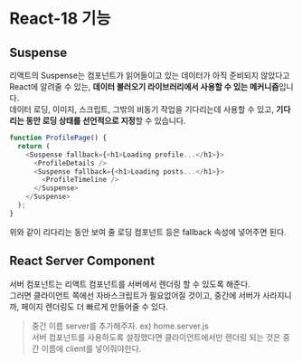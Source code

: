 # React-18 기능

## Suspense

리액트의 Suspense는 컴포넌트가 읽어들이고 있는 데이터가 아직 준비되지 않았다고 React에 알려줄 수 있는, **데이터 불러오기 라이브러리에서 사용할 수 있는 메커니즘**입니다.  
데이터 로딩, 이미지, 스크립트, 그밖의 비동기 작업을 기다리는데 사용할 수 있고, **기다리는 동안 로딩 상태를 선언적으로 지정**할 수 있습니다.

```js
function ProfilePage() {
  return (
    <Suspense fallback={<h1>Loading profile...</h1>}>
      <ProfileDetails />
      <Suspense fallback={<h1>Loading posts...</h1>}>
        <ProfileTimeline />
      </Suspense>
    </Suspense>
  );
}
```

위와 같이 리다리는 동안 보여 줄 로딩 컴포넌트 등은 fallback 속성에 넣어주면 된다.

## React Server Component

서버 컴포넌트는 리액트 컴포넌트를 서버에서 렌더링 할 수 있도록 해준다.  
그러면 클라이언트 쪽에선 자바스크립트가 필요없어질 것이고, 중간에 서버가 사라지니까, 페이지 렌더링도 더 빠르게 만들어줄 수 있다.

> 중간 이름 server를 추가해주자. ex) home.server.js  
> 서버 컴포넌트를 사용하도록 설정했다면 클라이언트에서만 렌더링 되는 것은 중간 이름에 client를 넣어줘야한다.

